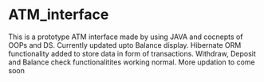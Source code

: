 # ATM_interface
This is a prototype ATM interface made by using JAVA and cocnepts of OOPs and DS.
Currently updated upto Balance display.
Hibernate ORM functionality added to store data in form of transactions. 
Withdraw, Deposit and Balance check functionalitites working normal.
More updation to come soon
